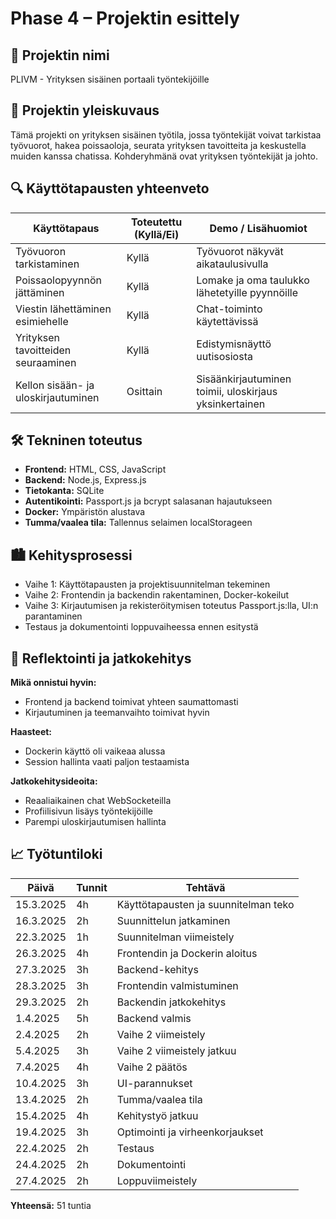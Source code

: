 # Phase 4 – Projektin esittely

## 🔖 Projektin nimi

PLIVM - Yrityksen sisäinen portaali työntekijöille

## 📄 Projektin yleiskuvaus

Tämä projekti on yrityksen sisäinen työtila, jossa työntekijät voivat tarkistaa työvuorot, hakea poissaoloja, seurata yrityksen tavoitteita ja keskustella muiden kanssa chatissa. Kohderyhmänä ovat yrityksen työntekijät ja johto.

## 🔍 Käyttötapausten yhteenveto

| Käyttötapaus                        | Toteutettu (Kyllä/Ei) | Demo / Lisähuomiot                                     |
| ----------------------------------- | --------------------- | ------------------------------------------------------ |
| Työvuoron tarkistaminen             | Kyllä                 | Työvuorot näkyvät aikataulusivulla                     |
| Poissaolopyynnön jättäminen         | Kyllä                 | Lomake ja oma taulukko lähetetyille pyynnöille         |
| Viestin lähettäminen esimiehelle    | Kyllä                 | Chat-toiminto käytettävissä                            |
| Yrityksen tavoitteiden seuraaminen  | Kyllä                 | Edistymisnäyttö uutisosiosta                           |
| Kellon sisään- ja uloskirjautuminen | Osittain              | Sisäänkirjautuminen toimii, uloskirjaus yksinkertainen |

## 🛠️ Tekninen toteutus

- **Frontend:** HTML, CSS, JavaScript
- **Backend:** Node.js, Express.js
- **Tietokanta:** SQLite
- **Autentikointi:** Passport.js ja bcrypt salasanan hajautukseen
- **Docker:** Ympäristön alustava&#x20;
- **Tumma/vaalea tila:** Tallennus selaimen localStorageen

## 🏙️ Kehitysprosessi

- Vaihe 1: Käyttötapausten ja projektisuunnitelman tekeminen
- Vaihe 2: Frontendin ja backendin rakentaminen, Docker-kokeilut
- Vaihe 3: Kirjautumisen ja rekisteröitymisen toteutus Passport.js\:lla, UI\:n parantaminen
- Testaus ja dokumentointi loppuvaiheessa ennen esitystä

## 🌟 Reflektointi ja jatkokehitys

**Mikä onnistui hyvin:**

- Frontend ja backend toimivat yhteen saumattomasti
- Kirjautuminen ja teemanvaihto toimivat hyvin

**Haasteet:**

- Dockerin käyttö oli vaikeaa alussa
- Session hallinta vaati paljon testaamista

**Jatkokehitysideoita:**

- Reaaliaikainen chat WebSocketeilla
- Profiilisivun lisäys työntekijöille
- Parempi uloskirjautumisen hallinta

## 📈 Työtuntiloki

| Päivä     | Tunnit | Tehtävä                              |
| --------- | ------ | ------------------------------------ |
| 15.3.2025 | 4h     | Käyttötapausten ja suunnitelman teko |
| 16.3.2025 | 2h     | Suunnittelun jatkaminen              |
| 22.3.2025 | 1h     | Suunnitelman viimeistely             |
| 26.3.2025 | 4h     | Frontendin ja Dockerin aloitus       |
| 27.3.2025 | 3h     | Backend-kehitys                      |
| 28.3.2025 | 3h     | Frontendin valmistuminen             |
| 29.3.2025 | 2h     | Backendin jatkokehitys               |
| 1.4.2025  | 5h     | Backend valmis                       |
| 2.4.2025  | 2h     | Vaihe 2 viimeistely                  |
| 5.4.2025  | 3h     | Vaihe 2 viimeistely jatkuu           |
| 7.4.2025  | 4h     | Vaihe 2 päätös                       |
| 10.4.2025 | 3h     | UI-parannukset                       |
| 13.4.2025 | 2h     | Tumma/vaalea tila                    |
| 15.4.2025 | 4h     | Kehitystyö jatkuu                    |
| 19.4.2025 | 3h     | Optimointi ja virheenkorjaukset      |
| 22.4.2025 | 2h     | Testaus                              |
| 24.4.2025 | 2h     | Dokumentointi                        |
| 27.4.2025 | 2h     | Loppuviimeistely                     |

**Yhteensä:** 51 tuntia

